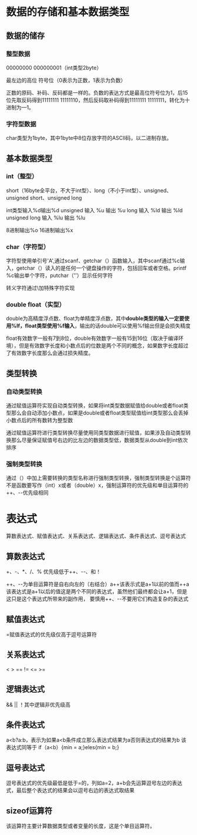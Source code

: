 # 数据的存储和基本数据类型
## 数据的储存
### 整型数据
00000000 000000001（int类型2byte）

最左边的高位 符号位（0表示为正数，1表示为负数）

正数的原码、补码、反码都是一样的。负数的表达方式是最高位符号位为1，后15位先取反码得到11111111 11111110，然后反码取补码得到11111111 11111111，转化为十进制为—1。
### 字符型数据
char类型为1byte，其中1byte中8位存放字符的ASCII码，以二进制存放。
## 基本数据类型
### int（整型）
short（16byte全平台，不大于int型）、long（不小于int型）、unsigned、unsigned short、unsigned long

int类型输入%d输出%d unsigned 输入 %u 输出 %u long 输入 %ld 输出 %ld unsigned long 输入 %lu 输出 %lu

8进制输出%o 16进制输出%x
### char（字符型）
字符型使用单引号'A',通过scanf、getchar（）函数输入，其中scanf通过%c输入，getchar（）读入的是任何一个键盘操作的字符，包括回车或者空格。printf %c输出单个字符，putchar（''）显示任何字符

转义字符通过\加特殊字符实现
### double float（实型）
double为高精度浮点数、float为单精度浮点数，其中**double类型的输入一定要使用%lf，float类型使用%f输入**，输出的话double可以使用%f输出但是会损失精度

float有效数字一般有7到8位，double有效数字一般有15到16位（取决于编译环境），但是有效数字长度和小数点后的位数是两个不同的概念，如果数字长度超过了有效数字长度那么会通过损失精度。
## 类型转换
### 自动类型转换
通过赋值运算符实现自动类型转换，如果将int类型数据赋值给double或者float类型那么会自动添加小数点，如果是double或者float类型赋值给int类型那么会丢掉小数点后的所有数转为整型数

通过赋值运算符进行类型转换尽量使用同类型数据进行赋值，如果涉及自动类型转换那么尽量保证赋值号右边的比左边的数据类型低，数据类型从double到int依次排序
### 强制类型转换
通过（）中加上需要转换的类型名称进行强制类型转换，强制类型转换是个运算符不是函数要写作（int）x或者（double）x，强制运算符的优先级和单目运算符的++、--优先级相同
# 表达式
算数表达式、赋值表达式、关系表达式、逻辑表达式、条件表达式、逗号表达式
## 算数表达式
+、-、*、/、% 优先级低于++、--、和！

++、--为单目运算符是自右向左的（右结合）a++该表示式是a+1以前的值而++a该表达式是a+1以后的值这是两个不同的表达式，虽然他们最终都会让a+1，但是这只是这个表达式所带来的副作用，
要慎用++、--不要用它们构造复杂的表达式
## 赋值表达式
=赋值表达式的优先级仅高于逗号运算符
## 关系表达式
< > == != <= >=
## 逻辑表达式
&& || ！其中逻辑非优先级高
## 条件表达式
a<b?a:b，表示为如果a<b条件成立那么表达式结果为a否则表达式的结果为b
该表达式同等于 if（a<b）{min = a;}eles{min = b;}
## 逗号表达式
逗号表达式的优先级最低是低于=的，列如a=2，a+b会先运算逗号左边的表达式，最后整个表达式的结果会以逗号右边的表达式取结果
## sizeof运算符
该运算符主要计算数据类型或者变量的长度，这是个单目运算符。
